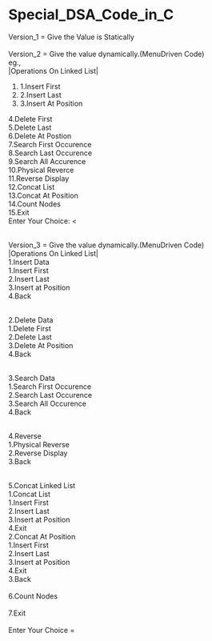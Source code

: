# Special_DSA_Code_in_C
Version_1 = Give the Value is Statically
<br><br>
Version_2 = Give the value dynamically.(MenuDriven Code)
<br>eg.,<br>
|Operations On Linked List|<br>
<list>
<ol>
 <li>1.Insert First</li>
 <li>2.Insert Last</li>
 <li>3.Insert At Position</li>
 </ol>
 </list>
 4.Delete First<br>
 5.Delete Last<br>
 6.Delete At Postion<br>
 7.Search First Occurence<br>
 8.Search Last Occurence<br>
 9.Search All Accurence<br>
10.Physical Reverce<br>
11.Reverse Display<br>
12.Concat List<br>
13.Concat At Position<br>
14.Count Nodes<br>
15.Exit<br>
Enter Your Choice:
<
 
<br>
<br>

Version_3 = Give the value dynamically.(MenuDriven Code)
<br>
|Operations On Linked List|<br>
1.Insert Data<br>
              1.Insert First<br>
              2.Insert Last<br>
              3.Insert at Position<br>
              4.Back<br><br>

2.Delete Data<br>
              1.Delete First<br>
              2.Delete Last<br>
              3.Delete At Position<br>
              4.Back<br><br>
    
3.Search Data<br>
              1.Search First Occurence<br>
              2.Search Last Occurence<br>
              3.Search All Occurence<br>
              4.Back<br><br>

4.Reverse<br>
              1.Physical Reverse<br>
              2.Reverse Display<br>
              3.Back<br><br>

5.Concat Linked List<br>
              1.Concat List<br>
                            1.Insert First<br>
                            2.Insert Last<br>
                            3.Insert at Position<br>
                            4.Exit<br>
              2.Concat At Position<br>
                            1.Insert First<br>
                            2.Insert Last<br>
                            3.Insert at Position<br>
                            4.Exit<br>
              3.Back<br><br>
6.Count Nodes<br><br>
7.Exit<br><br>
Enter Your Choice =
<br>
